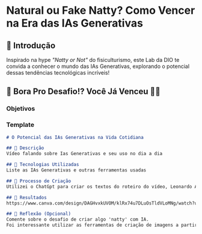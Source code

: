 # Natural ou Fake Natty? Como Vencer na Era das IAs Generativas

## 🚀 Introdução



Inspirado na hype _"Natty or Not"_ do fisiculturismo, este Lab da DIO te convida a conhecer o mundo das IAs Generativas, explorando o potencial dessas tendências tecnológicas incríveis!

## 🎯 Bora Pro Desafio!? Você Já Venceu 💪🤓

### Objetivos



### Template

```markdown
# O Potencial das IAs Generativas na Vida Cotidiana

## 📒 Descrição
Vídeo falando sobre Ias Generativas e seu uso no dia a dia

## 🤖 Tecnologias Utilizadas
Liste as IAs Generativas e outras ferramentas usadas

## 🧐 Processo de Criação
Utilizei o ChatGpt para criar os textos do roteiro do vídeo, Leonardo AI para gerar a imagem do meu apresentador e D-ID para unir o texto com a imagem e voz com movimentação da imagem.

## 🚀 Resultados
https://www.canva.com/design/DAGHvxkUVOM/klRx74u7DLuOsTldVLoMNg/watch?utm_content=DAGHvxkUVOM&utm_campaign=designshare&utm_medium=link&utm_source=editor

## 💭 Reflexão (Opcional)
Comente sobre o desafio de criar algo 'natty' com IA.
Foi interessante utilizar as ferramentas de criação de imagens a partir de texto e usar o gerador de apresentador da D-ID com a imagem gerada. Foi um excelente aprendizado utilizei uma imagem minha como referência para gerar imagem no Leonardo AI.
```




